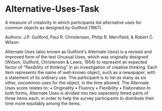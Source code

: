 # Alternative-Uses-Task
A measure of creativity in which participants list alternative uses for common objects as designed by Guilford (1967).

Authors: J.P. Guilford, Paul R. Christensen, Philip R. Merrifield, & Robert C. Wilson

Alternate Uses (also known as Guilford's Alternate Uses) is a revised and improved form of the test Unusual Uses, which was originally designed (Wilson, Guilford, Christensen & Lewis, 1954) to represent an expected factor of "flexibility of thinking" in an investigation of creative thinking. Each item represents the name of well-known object, such as a newspaper, with a statement of its ordinary use. The participant is to list as many as six other, uncommon uses for the object, in the time allowed.
The Alternate Uses score relates to:
•	Originality
•	Fluency
•	Flexibility
•	Elaboration
In both forms, Alternate Uses is divided into two separately timed parts of three items each, in order to help the survey participants to distribute their time more equitably among the items.
